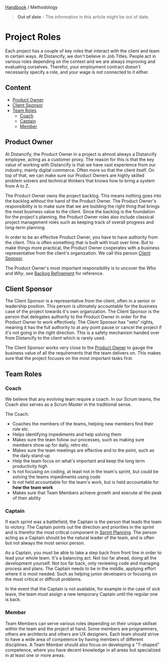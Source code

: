 [Handbook](../../README.md) / Methodology

> **Out of date** - The information in this article might be out of date.

# Project Roles

Each project has a couple of key roles that interact with the client and team in certain ways. At Distancify, we don't believe in Job Titles. People act in various roles depending on the context and we are always improving and evaluating ourselves. Therefor, your employment contract doesn't necessarily specify a role, and your wage is not connected to it either.

## Content

- [Product Owner](#product-owner)
- [Client Sponsor](#client-sponsor)
- [Team Roles](#team-roles)
  - [Coach](#coach)
  - [Captain](#captain)
  - [Member](#member)

## Product Owner

At Distancify, the Product Owner in a project is almost always a Distancify employee, acting as a customer proxy. The reason for this is that the key value of working with Distancify is that we have vast experience from our industry, mainly digital commerce. Often more so that the client itself. On top of that, we can make sure our Product Owners are highly skilled problem solvers and technical thinkers that knows how to bring a system from A to Z.

The Product Owner owns the project backlog. This means nothing goes into the backlog without the hand of the Product Owner. The Product Owner's responsibility is to make sure that we are building the right thing that brings the most business value to the client. Since the backlog is the foundation for the project's planning, the Product Owner roles also include classical project management roles such as keeping track of overall progress and long-term planning.

In order to be an effective Product Owner, you have to have authority from the client. This is often something that is built with trust over time. But to make things more practical, the Product Owner cooperates with a business representative from the client's organization. We call this person [Client Sponsor](#client-sponsor).

The Product Owner's most important responsibility is to uncover the *Who* and *Why*, see [Backog Refinement](product-backlog/backlog-refinement.md#item-approval) for reference.

## Client Sponsor

The Client Sponsor is a representative from the client, often in a senior or leadership position. This person is ultimately accountable for the business case of the project towards it's own organization. The Client Sponsor is the person that delegates authority to the Product Owner in order for the Product Owner to work effectively. The Client Sponsor has "veto" rights, meaning it has the full authority to at any point pause or cancel the project if it's not going in the right direction. This is a safety mechanism handed over from Distancify to the client which is rarely used.

The Client Sponsor works very close to the [Product Owner](#product-owner) to gauge the business value of all the requirements that the team delivers on. This makes sure that the project focuses on the most important tasks first.

## Team Roles

### Coach

We believe that any evolving team require a coach. In our Scrum teams, the Coach also serves as a Scrum Master in the traditional sense.

The Coach:

- Coaches the members of the teams, helping new members find their role etc.
- Helps identifying impediments and help solving them
- Makes sure the team follow our processes, such as making sure members show up for daily, retro etc.
- Makes sure the team meetings are effective and to the point, such as the daily stand-up
- Help the team focus on what's important and keep the long term productivity high
- Is not focusing on coding, at least not in the team's sprint, but could be solving the teams impediments using code
- Is not held accountable for the team's work, but is held accountable for **how the team work**
- Makes sure that Team Members achieve growth and execute at the peak of their ability

### Captain

If each sprint was a battlefield, the Captain is the person that leads the team to victory. The Captain points out the direction and priorities in the sprint and is therefor the most critical component in [Sprint Planning](sprint-cycle.md#sprint-planning). The person acting as a Captain should be the natural leader of the team, and is often but not always the most senior person.

As a Captain, you must be able to take a step back from front line in order to lead your whole team. It's a balancing act. Not too far ahead, doing all the development yourself. Not too far back, only reviewing code and managing process and plans. The Captain needs to be in the middle, applying effort where it is most needed. Such as helping junior developers or focusing on the most critical or difficult problems.

In the event that the Captain is not available, for example in the case of sick leave, the team must assign a new temporary Captain until the regular one is back.

### Member

Team Members can serve various roles depending on their unique skillset within the team and the project at hand. Some members are programmers, others are architects and others are UX designers. Each team should strive to have a wide area of competence by having members of different disciplines. A Team Member should also focus on developing a "T-shaped" competence, where you have decent knowledge in all areas but specialized in at least one or more areas.